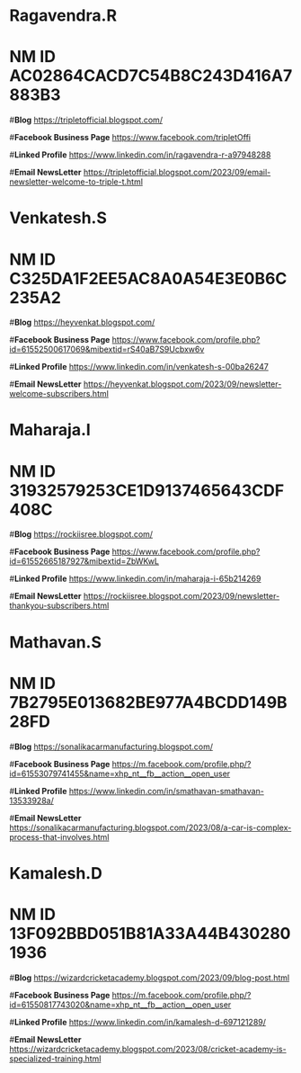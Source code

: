 # Ragavendra.R
# __NM ID__ AC02864CACD7C54B8C243D416A7883B3

#__Blog__ https://tripletofficial.blogspot.com/

#__Facebook Business Page__ https://www.facebook.com/tripletOffi

#__Linked Profile__ https://www.linkedin.com/in/ragavendra-r-a97948288

#__Email NewsLetter__ https://tripletofficial.blogspot.com/2023/09/email-newsletter-welcome-to-triple-t.html

# Venkatesh.S
# __NM ID__ C325DA1F2EE5AC8A0A54E3E0B6C235A2

#__Blog__ https://heyvenkat.blogspot.com/

#__Facebook Business Page__ https://www.facebook.com/profile.php?id=61552500617069&mibextid=rS40aB7S9Ucbxw6v

#__Linked Profile__ https://www.linkedin.com/in/venkatesh-s-00ba26247

#__Email NewsLetter__ https://heyvenkat.blogspot.com/2023/09/newsletter-welcome-subscribers.html

# Maharaja.I
# __NM ID__ 31932579253CE1D9137465643CDF408C

#__Blog__ https://rockiisree.blogspot.com/

#__Facebook Business Page__ https://www.facebook.com/profile.php?id=61552665187927&mibextid=ZbWKwL

#__Linked Profile__ https://www.linkedin.com/in/maharaja-i-65b214269

#__Email NewsLetter__ https://rockiisree.blogspot.com/2023/09/newsletter-thankyou-subscribers.html

# Mathavan.S
# __NM ID__ 7B2795E013682BE977A4BCDD149B28FD

#__Blog__ https://sonalikacarmanufacturing.blogspot.com/

#__Facebook Business Page__ https://m.facebook.com/profile.php/?id=61553079741455&name=xhp_nt__fb__action__open_user

#__Linked Profile__ https://www.linkedin.com/in/smathavan-smathavan-13533928a/

#__Email NewsLetter__ https://sonalikacarmanufacturing.blogspot.com/2023/08/a-car-is-complex-process-that-involves.html

# Kamalesh.D
# __NM ID__ 13F092BBD051B81A33A44B4302801936

#__Blog__ https://wizardcricketacademy.blogspot.com/2023/09/blog-post.html

#__Facebook Business Page__ https://m.facebook.com/profile.php/?id=61550817743020&name=xhp_nt__fb__action__open_user

#__Linked Profile__ https://www.linkedin.com/in/kamalesh-d-697121289/

#__Email NewsLetter__ https://wizardcricketacademy.blogspot.com/2023/08/cricket-academy-is-specialized-training.html

